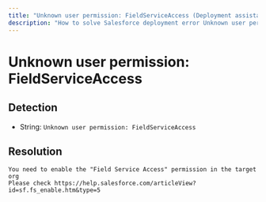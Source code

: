 ```yaml
---
title: "Unknown user permission: FieldServiceAccess (Deployment assistant)"
description: "How to solve Salesforce deployment error Unknown user permission: FieldServiceAccess"
---
```

<!-- markdownlint-disable MD013 -->
# Unknown user permission: FieldServiceAccess

## Detection

- String: `Unknown user permission: FieldServiceAccess`

## Resolution

```shell
You need to enable the "Field Service Access" permission in the target org
Please check https://help.salesforce.com/articleView?id=sf.fs_enable.htm&type=5
```
